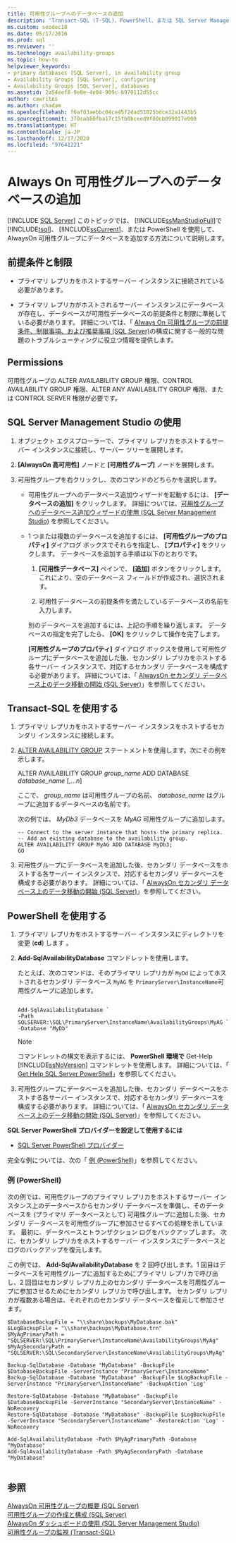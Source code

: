 ```yaml
---
title: 可用性グループへのデータベースの追加
description: 'Transact-SQL (T-SQL)、PowerShell、または SQL Server Management Studio のいずれかを使用して Always On 可用性グループにデータベースを追加します。 '
ms.custom: seodec18
ms.date: 05/17/2016
ms.prod: sql
ms.reviewer: ''
ms.technology: availability-groups
ms.topic: how-to
helpviewer_keywords:
- primary databases [SQL Server], in availability group
- Availability Groups [SQL Server], configuring
- Availability Groups [SQL Server], databases
ms.assetid: 2a54eef8-9e8e-4e04-909c-6970112d55cc
author: cawrites
ms.author: chadam
ms.openlocfilehash: f6af03aebbc04ce45f2dad51025bdce32a1443b5
ms.sourcegitcommit: 370cab80fba17c15fb0bceed9f80cb099017e000
ms.translationtype: HT
ms.contentlocale: ja-JP
ms.lasthandoff: 12/17/2020
ms.locfileid: "97641221"
---
```

# <a name="add-a-database-to-an-always-on-availability-group"></a>Always On 可用性グループへのデータベースの追加
[!INCLUDE [SQL Server](../../../includes/applies-to-version/sqlserver.md)]
  このトピックでは、 [!INCLUDE[ssManStudioFull](../../../includes/ssmanstudiofull-md.md)]で [!INCLUDE[tsql](../../../includes/tsql-md.md)]、 [!INCLUDE[ssCurrent](../../../includes/sscurrent-md.md)]、または PowerShell を使用して、AlwaysOn 可用性グループにデータベースを追加する方法について説明します。  
  

  
## <a name="prerequisites-and-restrictions"></a>前提条件と制限  
  
-   プライマリ レプリカをホストするサーバー インスタンスに接続されている必要があります。  
  
-   プライマリ レプリカがホストされるサーバー インスタンスにデータベースが存在し、データベースが可用性データベースの前提条件と制限に準拠している必要があります。 詳細については、「 [Always On 可用性グループの前提条件、制限事項、および推奨事項 &#40;SQL Server&#41;](../../../database-engine/availability-groups/windows/prereqs-restrictions-recommendations-always-on-availability.md)の構成に関する一般的な問題のトラブルシューティングに役立つ情報を提供します。  
  
 
##  <a name="permissions"></a><a name="Permissions"></a> Permissions  
 可用性グループの ALTER AVAILABILITY GROUP 権限、CONTROL AVAILABILITY GROUP 権限、ALTER ANY AVAILABILITY GROUP 権限、または CONTROL SERVER 権限が必要です。  
  
##  <a name="use-sql-server-management-studio"></a><a name="SSMSProcedure"></a> SQL Server Management Studio の使用  

  
1.  オブジェクト エクスプローラーで、プライマリ レプリカをホストするサーバー インスタンスに接続し、サーバー ツリーを展開します。  
  
2.  **[AlwaysOn 高可用性]** ノードと **[可用性グループ]** ノードを展開します。  
  
3.  可用性グループを右クリックし、次のコマンドのどちらかを選択します。  
  
    -   可用性グループへのデータベース追加ウィザードを起動するには、 **[データベースの追加]** をクリックします。 詳細については、[可用性グループへのデータベース追加ウィザードの使用 &#40;SQL Server Management Studio&#41;](../../../database-engine/availability-groups/windows/availability-group-add-database-to-group-wizard.md) を参照してください。  
  
    -   1 つまたは複数のデータベースを追加するには、 **[可用性グループのプロパティ]** ダイアログ ボックスでそれらを指定し、 **[プロパティ]** をクリックします。 データベースを追加する手順は以下のとおりです。  
  
        1.  **[可用性データベース]** ペインで、 **[追加]** ボタンをクリックします。 これにより、空のデータベース フィールドが作成され、選択されます。  
  
        2.  可用性データベースの前提条件を満たしているデータベースの名前を入力します。  
  
         別のデータベースを追加するには、上記の手順を繰り返します。 データベースの指定を完了したら、 **[OK]** をクリックして操作を完了します。  
  
         **[可用性グループのプロパティ]** ダイアログ ボックスを使用して可用性グループにデータベースを追加した後、セカンダリ レプリカをホストする各サーバー インスタンスで、対応するセカンダリ データベースを構成する必要があります。 詳細については、「 [AlwaysOn セカンダリ データベース上のデータ移動の開始 &#40;SQL Server&#41;](../../../database-engine/availability-groups/windows/start-data-movement-on-an-always-on-secondary-database-sql-server.md)」を参照してください。  
  
##  <a name="use-transact-sql"></a><a name="TsqlProcedure"></a> Transact-SQL を使用する  

  
1.  プライマリ レプリカをホストするサーバー インスタンスをホストするセカンダリ インスタンスに接続します。    
2.  [ALTER AVAILABILITY GROUP](../../../t-sql/statements/alter-availability-group-transact-sql.md) ステートメントを使用します。次にその例を示します。  
  
     ALTER AVAILABILITY GROUP *group_name* ADD DATABASE *database_name* [,...*n*]  
  
     ここで、 *group_name* は可用性グループの名前、 *database_name* はグループに追加するデータベースの名前です。  
  
     次の例では、 *MyDb3* データベースを *MyAG* 可用性グループに追加します。  
  
    ```  
    -- Connect to the server instance that hosts the primary replica.  
    -- Add an existing database to the availability group.  
    ALTER AVAILABILITY GROUP MyAG ADD DATABASE MyDb3;  
    GO  
    ```  
  
3.  可用性グループにデータベースを追加した後、セカンダリ データベースをホストする各サーバー インスタンスで、対応するセカンダリ データベースを構成する必要があります。 詳細については、「 [AlwaysOn セカンダリ データベース上のデータ移動の開始 &#40;SQL Server&#41;](../../../database-engine/availability-groups/windows/start-data-movement-on-an-always-on-secondary-database-sql-server.md)」を参照してください。  
  
##  <a name="use-powershell"></a><a name="PowerShellProcedure"></a> PowerShell を使用する  

  
1.  プライマリ レプリカをホストするサーバー インスタンスにディレクトリを変更 (**cd**) します 。  
  
2.  **Add-SqlAvailabilityDatabase** コマンドレットを使用します。  
  
     たとえば、次のコマンドは、そのプライマリ レプリカが `MyDd` によってホストされるセカンダリ データベース `MyAG` を `PrimaryServer\InstanceName`可用性グループに追加します。  
  
    ```  
  
    Add-SqlAvailabilityDatabase `   
    -Path SQLSERVER:\SQL\PrimaryServer\InstanceName\AvailabilityGroups\MyAG `   
    -Database "MyDb"  
    ```  
  
    > [!NOTE]  
    >  コマンドレットの構文を表示するには、 **PowerShell 環境で** Get-Help [!INCLUDE[ssNoVersion](../../../includes/ssnoversion-md.md)] コマンドレットを使用します。 詳細については、「 [Get Help SQL Server PowerShell](../../../powershell/sql-server-powershell.md)」を参照してください。  
  
3.  可用性グループにデータベースを追加した後、セカンダリ データベースをホストする各サーバー インスタンスで、対応するセカンダリ データベースを構成する必要があります。 詳細については、「 [AlwaysOn セカンダリ データベース上のデータ移動の開始 &#40;SQL Server&#41;](../../../database-engine/availability-groups/windows/start-data-movement-on-an-always-on-secondary-database-sql-server.md)」を参照してください。  
  
 **SQL Server PowerShell プロバイダーを設定して使用するには**  
  
-   [SQL Server PowerShell プロバイダー](../../../powershell/sql-server-powershell-provider.md)  
  
 完全な例については、次の「 [例 (PowerShell)](#PSExample)」を参照してください。  
  
###  <a name="example-powershell"></a><a name="PSExample"></a> 例 (PowerShell)  
 次の例では、可用性グループのプライマリ レプリカをホストするサーバー インスタンス上のデータベースからセカンダリ データベースを準備し、そのデータベースを (プライマリ データベースとして) 可用性グループに追加した後、セカンダリ データベースを可用性グループに参加させるすべての処理を示しています。 最初に、データベースとトランザクション ログをバックアップします。 次に、セカンダリ レプリカをホストするサーバー インスタンスにデータベースとログのバックアップを復元します。  
  
 この例では、 **Add-SqlAvailabilityDatabase** を 2 回呼び出します。1 回目はデータベースを可用性グループに追加するためにプライマリ レプリカで呼び出し、2 回目はセカンダリ レプリカ上のセカンダリ データベースを可用性グループに参加させるためにセカンダリ レプリカで呼び出します。 セカンダリ レプリカが複数ある場合は、それぞれのセカンダリ データベースを復元して参加させます。  
  
```  
$DatabaseBackupFile = "\\share\backups\MyDatabase.bak"  
$LogBackupFile = "\\share\backups\MyDatabase.trn"  
$MyAgPrimaryPath = "SQLSERVER:\SQL\PrimaryServer\InstanceName\AvailabilityGroups\MyAg"  
$MyAgSecondaryPath = "SQLSERVER:\SQL\SecondaryServer\InstanceName\AvailabilityGroups\MyAg"  
  
Backup-SqlDatabase -Database "MyDatabase" -BackupFile $DatabaseBackupFile -ServerInstance "PrimaryServer\InstanceName"  
Backup-SqlDatabase -Database "MyDatabase" -BackupFile $LogBackupFile -ServerInstance "PrimaryServer\InstanceName" -BackupAction 'Log'  
  
Restore-SqlDatabase -Database "MyDatabase" -BackupFile $DatabaseBackupFile -ServerInstance "SecondaryServer\InstanceName" -NoRecovery  
Restore-SqlDatabase -Database "MyDatabase" -BackupFile $LogBackupFile -ServerInstance "SecondaryServer\InstanceName" -RestoreAction 'Log' -NoRecovery  
  
Add-SqlAvailabilityDatabase -Path $MyAgPrimaryPath -Database "MyDatabase"  
Add-SqlAvailabilityDatabase -Path $MyAgSecondaryPath -Database "MyDatabase"  
  
```  
  
## <a name="see-also"></a>参照  
 [AlwaysOn 可用性グループの概要 &#40;SQL Server&#41;](../../../database-engine/availability-groups/windows/overview-of-always-on-availability-groups-sql-server.md)   
 [可用性グループの作成と構成 &#40;SQL Server&#41;](../../../database-engine/availability-groups/windows/creation-and-configuration-of-availability-groups-sql-server.md)   
 [AlwaysOn ダッシュボードの使用 &#40;SQL Server Management Studio&#41;](../../../database-engine/availability-groups/windows/use-the-always-on-dashboard-sql-server-management-studio.md)   
 [可用性グループの監視 &#40;Transact-SQL&#41;](../../../database-engine/availability-groups/windows/monitor-availability-groups-transact-sql.md)